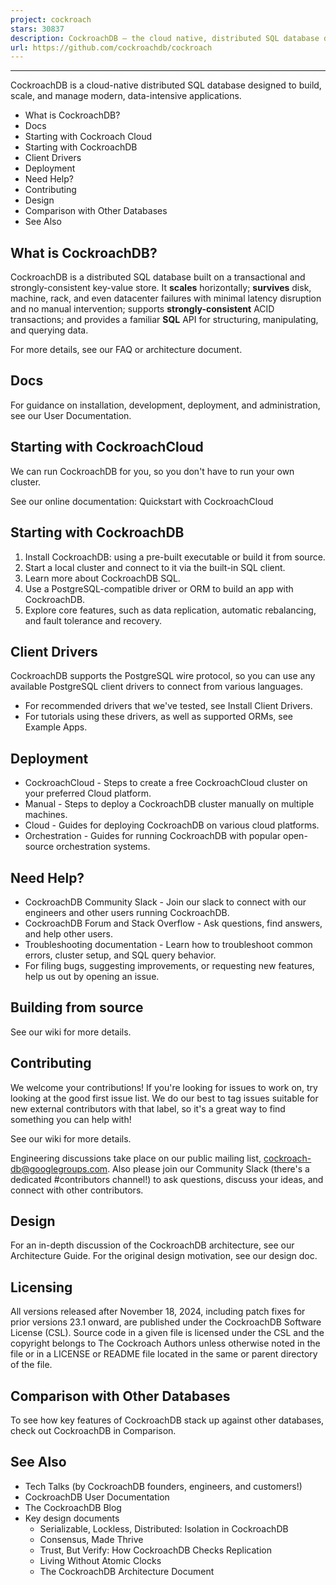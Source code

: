 ```yaml
---
project: cockroach
stars: 30837
description: CockroachDB — the cloud native, distributed SQL database designed for high availability, effortless scale, and control over data placement.
url: https://github.com/cockroachdb/cockroach
---
```


* * *

CockroachDB is a cloud-native distributed SQL database designed to build, scale, and manage modern, data-intensive applications.

-   What is CockroachDB?
-   Docs
-   Starting with Cockroach Cloud
-   Starting with CockroachDB
-   Client Drivers
-   Deployment
-   Need Help?
-   Contributing
-   Design
-   Comparison with Other Databases
-   See Also

What is CockroachDB?
--------------------

CockroachDB is a distributed SQL database built on a transactional and strongly-consistent key-value store. It **scales** horizontally; **survives** disk, machine, rack, and even datacenter failures with minimal latency disruption and no manual intervention; supports **strongly-consistent** ACID transactions; and provides a familiar **SQL** API for structuring, manipulating, and querying data.

For more details, see our FAQ or architecture document.

Docs
----

For guidance on installation, development, deployment, and administration, see our User Documentation.

Starting with CockroachCloud
----------------------------

We can run CockroachDB for you, so you don't have to run your own cluster.

See our online documentation: Quickstart with CockroachCloud

Starting with CockroachDB
-------------------------

1.  Install CockroachDB: using a pre-built executable or build it from source.
2.  Start a local cluster and connect to it via the built-in SQL client.
3.  Learn more about CockroachDB SQL.
4.  Use a PostgreSQL-compatible driver or ORM to build an app with CockroachDB.
5.  Explore core features, such as data replication, automatic rebalancing, and fault tolerance and recovery.

Client Drivers
--------------

CockroachDB supports the PostgreSQL wire protocol, so you can use any available PostgreSQL client drivers to connect from various languages.

-   For recommended drivers that we've tested, see Install Client Drivers.
-   For tutorials using these drivers, as well as supported ORMs, see Example Apps.

Deployment
----------

-   CockroachCloud - Steps to create a free CockroachCloud cluster on your preferred Cloud platform.
-   Manual - Steps to deploy a CockroachDB cluster manually on multiple machines.
-   Cloud - Guides for deploying CockroachDB on various cloud platforms.
-   Orchestration - Guides for running CockroachDB with popular open-source orchestration systems.

Need Help?
----------

-   CockroachDB Community Slack - Join our slack to connect with our engineers and other users running CockroachDB.
-   CockroachDB Forum and Stack Overflow - Ask questions, find answers, and help other users.
-   Troubleshooting documentation - Learn how to troubleshoot common errors, cluster setup, and SQL query behavior.
-   For filing bugs, suggesting improvements, or requesting new features, help us out by opening an issue.

Building from source
--------------------

See our wiki for more details.

Contributing
------------

We welcome your contributions! If you're looking for issues to work on, try looking at the good first issue list. We do our best to tag issues suitable for new external contributors with that label, so it's a great way to find something you can help with!

See our wiki for more details.

Engineering discussions take place on our public mailing list, cockroach-db@googlegroups.com. Also please join our Community Slack (there's a dedicated #contributors channel!) to ask questions, discuss your ideas, and connect with other contributors.

Design
------

For an in-depth discussion of the CockroachDB architecture, see our Architecture Guide. For the original design motivation, see our design doc.

Licensing
---------

All versions released after November 18, 2024, including patch fixes for prior versions 23.1 onward, are published under the CockroachDB Software License (CSL). Source code in a given file is licensed under the CSL and the copyright belongs to The Cockroach Authors unless otherwise noted in the file or in a LICENSE or README file located in the same or parent directory of the file.

Comparison with Other Databases
-------------------------------

To see how key features of CockroachDB stack up against other databases, check out CockroachDB in Comparison.

See Also
--------

-   Tech Talks (by CockroachDB founders, engineers, and customers!)
-   CockroachDB User Documentation
-   The CockroachDB Blog
-   Key design documents
    -   Serializable, Lockless, Distributed: Isolation in CockroachDB
    -   Consensus, Made Thrive
    -   Trust, But Verify: How CockroachDB Checks Replication
    -   Living Without Atomic Clocks
    -   The CockroachDB Architecture Document

